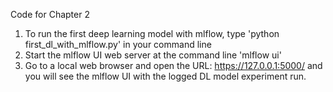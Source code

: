 Code for Chapter 2
   1. To run the first deep learning model with mlflow, type 'python first_dl_with_mlflow.py' in your command line
   2. Start the mlflow UI web server at the command line 'mlflow ui'
   3. Go to a local web browser and open the URL: https://127.0.0.1:5000/ and you will see the mlflow UI with the logged DL model experiment run.

